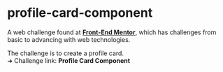 # profile-card-component

<p style="red">
  A web challenge found at <a href="https://www.frontendmentor.io/challenges"><strong>Front-End Mentor</strong></a>, which has challenges from basic to advancing with web technologies.
</P>

<p>
  The challenge is to create a profile card.<br>
➜ Challenge link: <a href"https://www.frontendmentor.io/challenges/profile-card-component-cfArpWshJ"><strong>Profile Card Component</strong></a>
</p>
